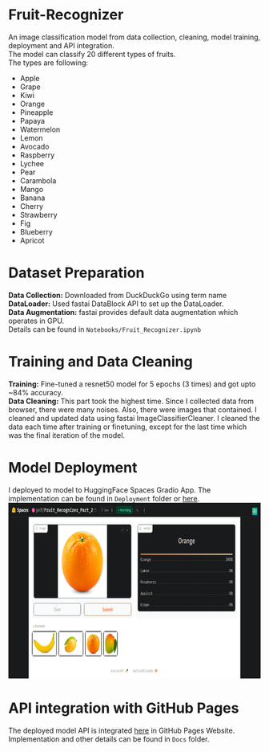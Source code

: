 
# Fruit-Recognizer
An image classification model from data collection, cleaning, model training, deployment and API integration. <br/>
The model can classify 20 different types of fruits. <br/>
The types are following: <br/>

* Apple
* Grape
* Kiwi
* Orange
* Pineapple
* Papaya
* Watermelon
* Lemon
* Avocado
* Raspberry
* Lychee
* Pear
* Carambola
* Mango
* Banana
* Cherry
* Strawberry
* Fig
* Blueberry
* Apricot

# Dataset Preparation
**Data Collection:** Downloaded from DuckDuckGo using term name <br/>
**DataLoader:** Used fastai DataBlock API to set up the DataLoader. <br/>
**Data Augmentation:** fastai provides default data augmentation which operates in GPU. <br/>
Details can be found in `Notebooks/Fruit_Recognizer.ipynb`

# Training and Data Cleaning
**Training:** Fine-tuned a resnet50 model for 5 epochs (3 times) and got upto ~84% accuracy. <br/>
**Data Cleaning:** This part took the highest time. Since I collected data from browser, there were many noises. Also, there were images that contained. I cleaned and updated data using fastai ImageClassifierCleaner. I cleaned the data each time after training or finetuning, except for the last time which was the final iteration of the model. <br/>

# Model Deployment
I deployed to model to HuggingFace Spaces Gradio App. The implementation can be found in `Deployment` folder or [here](https://huggingface.co/spaces/jarif/Fruit_Recognizer_Part_2). <br/>
<img src = "deployment/test.png" width="700" height="350">

# API integration with GitHub Pages
The deployed model API is integrated [here](https://jarif87.github.io/Fruit-Recognizer_2/) in GitHub Pages Website. Implementation and other details can be found in `Docs` folder.
